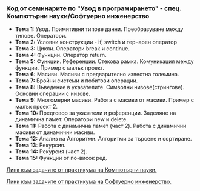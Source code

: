 ### Код от семинарите по "Увод в програмирането" - спец. Компютърни науки/Софтуерно инженерство

- **Тема 1:** Увод. Примитивни типове данни. Преобразуване между типове. Оператори. 
- **Тема 2:** Условни конструкции - if, switch и тернарен оператор
- **Тема 3:** Цикли. Оператори break и continue.
- **Тема 4:** Функции. Оператор return.
- **Тема 5:** Функции. Референции. Стекова рамка. Комуникация между функции. Пример с малък проект.
- **Тема 6:** Масиви. Масиви с предварително известна големина.
- **Тема 7:** Бройни системи и побитови операции.
- **Тема 8:** Въведение в указателите. Символни низове(стрингове). Основни операции с низове.
- **Тема 9:** Многомерни масиви. Работа с масиви от масиви. Пример с малък проект 2.
- **Тема 10:** Предговор за указатели и референции. Заделяне на динамична памет. Оператори new и delete.
- **Тема 11:** Работа с динамична памет (част 2). Работа с динамични масиви от динамични масиви.
- **Тема 12:** Анализ на Алгоритми. Алгоритми за търсене и сортиране.
- **Тема 13:** Рекурсия.
- **Тема 14:** Рекурсия (част 2).
- **Тема 15:** Функции от по-висок ред.


[Линк към задачите от практикума на Компютърни науки.](https://github.com/Angeld55/Introduction_to_programming_FMI/tree/main/KN%20Practicum)

[Линк към задачите от практикума на Софтуерно инженерство.](https://github.com/Angeld55/Introduction_to_programming_FMI/tree/main/SI%20Practicum)
